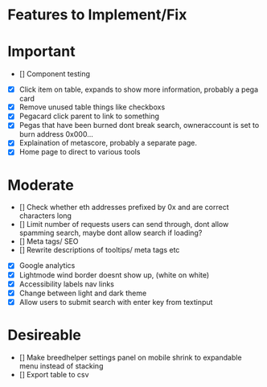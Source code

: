 # Features to Implement/Fix

# Important

- [] Component testing
- [x] Click item on table, expands to show more information, probably a pega card
- [x] Remove unused table things like checkboxs
- [x] Pegacard click parent to link to something
- [x] Pegas that have been burned dont break search, owneraccount is set to burn address 0x000...
- [x] Explaination of metascore, probably a separate page.
- [x] Home page to direct to various tools

# Moderate

- [] Check whether eth addresses prefixed by 0x and are correct characters long
- [] Limit number of requests users can send through, dont allow spamming search, maybe dont allow search if loading?
- [] Meta tags/ SEO
- [] Rewrite descriptions of tooltips/ meta tags etc
- [x] Google analytics
- [x] Lightmode wind border doesnt show up, (white on white)
- [x] Accessibility labels nav links
- [x] Change between light and dark theme
- [x] Allow users to submit search with enter key from textinput

# Desireable

- [] Make breedhelper settings panel on mobile shrink to expandable menu instead of stacking
- [] Export table to csv
